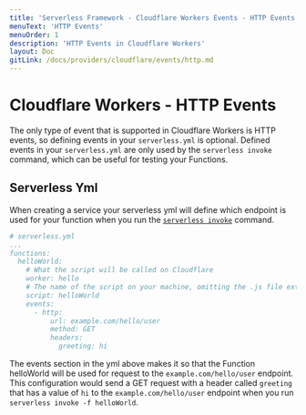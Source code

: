 ```yaml
---
title: 'Serverless Framework - Cloudflare Workers Events - HTTP Events'
menuText: 'HTTP Events'
menuOrder: 1
description: 'HTTP Events in Cloudflare Workers'
layout: Doc
gitLink: /docs/providers/cloudflare/events/http.md
---
```


# Cloudflare Workers - HTTP Events
The only type of event that is supported in Cloudflare Workers is HTTP events, so defining events in your `serverless.yml` is optional. Defined events in your `serverless.yml` are only used by the `serverless invoke` command, which can be useful for testing your Functions.

## Serverless Yml
When creating a service your serverless yml will define which endpoint is used for your function when you run the [`serverless invoke`](../../cli-reference/invoke) command.

```yml
# serverless.yml
...
functions:
  helloWorld:
    # What the script will be called on Cloudflare
    worker: hello
    # The name of the script on your machine, omitting the .js file extension
    script: helloWorld
    events:
      - http:
          url: example.com/hello/user
          method: GET
          headers:
            greeting: hi
```

The events section in the yml above makes it so that the Function helloWorld will be used for request to the `example.com/hello/user` endpoint. This configuration would send a GET request with a header called `greeting` that has a value of `hi` to the `example.com/hello/user` endpoint when you run `serverless invoke -f helloWorld`. 